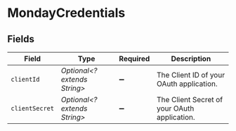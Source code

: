 # MondayCredentials


## Fields

| Field                                        | Type                                         | Required                                     | Description                                  |
| -------------------------------------------- | -------------------------------------------- | -------------------------------------------- | -------------------------------------------- |
| `clientId`                                   | *Optional<? extends String>*                 | :heavy_minus_sign:                           | The Client ID of your OAuth application.     |
| `clientSecret`                               | *Optional<? extends String>*                 | :heavy_minus_sign:                           | The Client Secret of your OAuth application. |